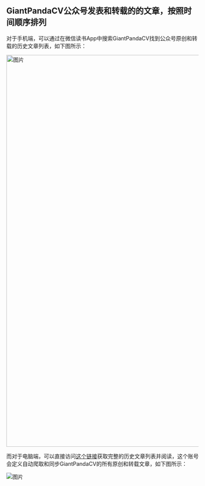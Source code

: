 ## GiantPandaCV公众号发表和转载的的文章，按照时间顺序排列

对于手机端，可以通过在微信读书App中搜索GiantPandaCV找到公众号原创和转载的历史文章列表，如下图所示：

<img width="1027" alt="图片" src="https://github.com/sustcsonglin/flash-linear-attention/assets/35585791/48b7ffa5-a22c-4b6e-a8da-a9cd3861d1dc">

而对于电脑端，可以直接访问[这个链接](https://cloud.tencent.com/developer/user/4941972/articles)获取完整的历史文章列表并阅读，这个账号会定义自动爬取和同步GiantPandaCV的所有原创和转载文章，如下图所示：

![图片](https://github.com/sustcsonglin/flash-linear-attention/assets/35585791/9ca3e10a-de7d-4f33-8956-97dd2186c030)



